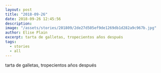 ```yaml
---
layout: post
title: "2018-09-26"
date: 2018-09-26 12:45:56
description: 
image: "/assets/stories/201809/2de27d505ef9de1269db1d282a9c967b.jpg"
author: Elise Plain
excerpt: tarta de galletas, tropecientos años después
tags: 
  - stories
  - all
---
```


tarta de galletas, tropecientos años después
<p></p>
